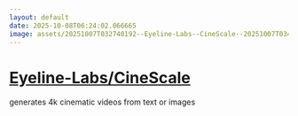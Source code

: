 ```yaml
---
layout: default
date: 2025-10-08T06:24:02.066665
image: assets/20251007T032740192--Eyeline-Labs--CineScale--20251007T034629788--cropped.png
---
```


# [Eyeline-Labs/CineScale](https://github.com/Eyeline-Labs/CineScale)

generates 4k cinematic videos from text or images
